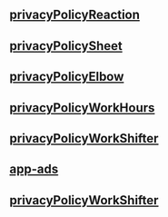 ## [privacyPolicyReaction](https://RavenDevelopmentApp.github.io/privacyPolicyReaction.html)

## [privacyPolicySheet](https://RavenDevelopmentApp.github.io/privacyPolicySheet.html)

## [privacyPolicyElbow](https://RavenDevelopmentApp.github.io/privacyPolicyElbow.html)

## [privacyPolicyWorkHours](https://RavenDevelopmentApp.github.io/privacyPolicyWorkHours.html)

## [privacyPolicyWorkShifter](https://RavenDevelopmentApp.github.io/privacyPolicyWorkShifter.html)

## [app-ads](https://RavenDevelopmentApp.github.io/app-ads.txt)

## [privacyPolicyWorkShifter](https://RavenDevelopmentApp.github.io/privacyPolicyAutomationSoundR.html)
